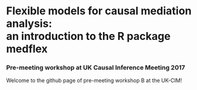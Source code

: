 # Flexible models for causal mediation analysis:<br/> an introduction to the R package medflex

### Pre-meeting workshop at UK Causal Inference Meeting 2017

Welcome to the github page of pre-meeting workshop B at the UK-CIM!